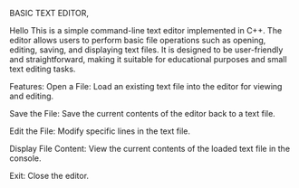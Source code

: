 BASIC TEXT EDITOR,




Hello
This is a simple command-line text editor implemented in C++. The editor allows users to perform basic file operations such as opening, editing, saving, and displaying text files. It is designed to be user-friendly and straightforward, making it suitable for educational purposes and small text editing tasks.

Features:
Open a File: Load an existing text file into the editor for viewing and editing.



Save the File: Save the current contents of the editor back to a text file.


Edit the File: Modify specific lines in the text file.


Display File Content: View the current contents of the loaded text file in the console.


Exit: Close the editor.
